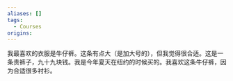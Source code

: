 ```yaml
---
aliases: []
tags:
  - Courses
origins:
---
```

我最喜欢的衣服是牛仔裤。这条有点大（是加大号的），但我觉得很合适。这是一条贵裤子，九十九块钱。我是今年夏天在纽约的时候买的。我喜欢这条牛仔裤，因为合适很多衬衫。
